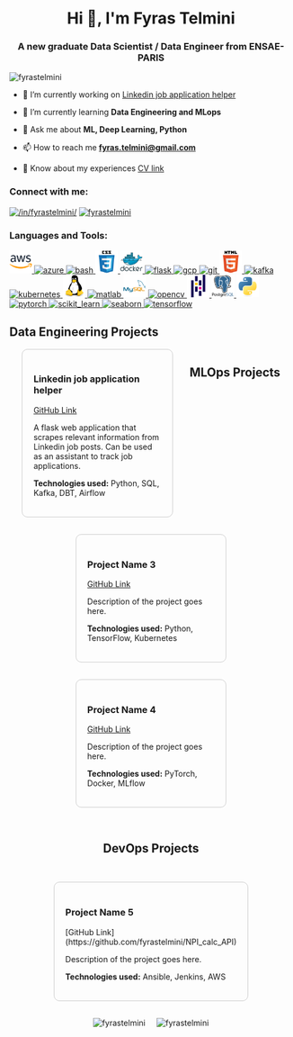 <h1 align="center">Hi 👋, I'm Fyras Telmini</h1>
<h3 align="center">A new graduate Data Scientist / Data Engineer from ENSAE-PARIS</h3>

<p align="left"> <img src="https://komarev.com/ghpvc/?username=fyrastelmini&label=Profile%20views&color=0e75b6&style=flat" alt="fyrastelmini" /> </p>

- 🔭 I’m currently working on [Linkedin job application helper](https://github.com/fyrastelmini/linkedin_helper)

- 🌱 I’m currently learning **Data Engineering and MLops**

- 💬 Ask me about **ML, Deep Learning, Python**

- 📫 How to reach me **fyras.telmini@gmail.com**

- 📄 Know about my experiences [CV link](https://charming-mouse.static.domains/)

<h3 align="left">Connect with me:</h3>
<p align="left">
<a href="https://linkedin.com/in//in/fyrastelmini/" target="blank"><img align="center" src="https://raw.githubusercontent.com/rahuldkjain/github-profile-readme-generator/master/src/images/icons/Social/linked-in-alt.svg" alt="/in/fyrastelmini/" height="30" width="40" /></a>
<a href="https://www.leetcode.com/fyrastelmini" target="blank"><img align="center" src="https://raw.githubusercontent.com/rahuldkjain/github-profile-readme-generator/master/src/images/icons/Social/leet-code.svg" alt="fyrastelmini" height="30" width="40" /></a>
</p>

<h3 align="left">Languages and Tools:</h3>
<p align="left"> <a href="https://aws.amazon.com" target="_blank" rel="noreferrer"> <img src="https://raw.githubusercontent.com/devicons/devicon/master/icons/amazonwebservices/amazonwebservices-original-wordmark.svg" alt="aws" width="40" height="40"/> </a> <a href="https://azure.microsoft.com/en-in/" target="_blank" rel="noreferrer"> <img src="https://www.vectorlogo.zone/logos/microsoft_azure/microsoft_azure-icon.svg" alt="azure" width="40" height="40"/> </a> <a href="https://www.gnu.org/software/bash/" target="_blank" rel="noreferrer"> <img src="https://www.vectorlogo.zone/logos/gnu_bash/gnu_bash-icon.svg" alt="bash" width="40" height="40"/> </a> <a href="https://www.w3schools.com/css/" target="_blank" rel="noreferrer"> <img src="https://raw.githubusercontent.com/devicons/devicon/master/icons/css3/css3-original-wordmark.svg" alt="css3" width="40" height="40"/> </a> <a href="https://www.docker.com/" target="_blank" rel="noreferrer"> <img src="https://raw.githubusercontent.com/devicons/devicon/master/icons/docker/docker-original-wordmark.svg" alt="docker" width="40" height="40"/> </a> <a href="https://flask.palletsprojects.com/" target="_blank" rel="noreferrer"> <img src="https://www.vectorlogo.zone/logos/pocoo_flask/pocoo_flask-icon.svg" alt="flask" width="40" height="40"/> </a> <a href="https://cloud.google.com" target="_blank" rel="noreferrer"> <img src="https://www.vectorlogo.zone/logos/google_cloud/google_cloud-icon.svg" alt="gcp" width="40" height="40"/> </a> <a href="https://git-scm.com/" target="_blank" rel="noreferrer"> <img src="https://www.vectorlogo.zone/logos/git-scm/git-scm-icon.svg" alt="git" width="40" height="40"/> </a> <a href="https://www.w3.org/html/" target="_blank" rel="noreferrer"> <img src="https://raw.githubusercontent.com/devicons/devicon/master/icons/html5/html5-original-wordmark.svg" alt="html5" width="40" height="40"/> </a> <a href="https://kafka.apache.org/" target="_blank" rel="noreferrer"> <img src="https://www.vectorlogo.zone/logos/apache_kafka/apache_kafka-icon.svg" alt="kafka" width="40" height="40"/> </a> <a href="https://kubernetes.io" target="_blank" rel="noreferrer"> <img src="https://www.vectorlogo.zone/logos/kubernetes/kubernetes-icon.svg" alt="kubernetes" width="40" height="40"/> </a> <a href="https://www.linux.org/" target="_blank" rel="noreferrer"> <img src="https://raw.githubusercontent.com/devicons/devicon/master/icons/linux/linux-original.svg" alt="linux" width="40" height="40"/> </a> <a href="https://www.mathworks.com/" target="_blank" rel="noreferrer"> <img src="https://upload.wikimedia.org/wikipedia/commons/2/21/Matlab_Logo.png" alt="matlab" width="40" height="40"/> </a> <a href="https://www.mysql.com/" target="_blank" rel="noreferrer"> <img src="https://raw.githubusercontent.com/devicons/devicon/master/icons/mysql/mysql-original-wordmark.svg" alt="mysql" width="40" height="40"/> </a> <a href="https://opencv.org/" target="_blank" rel="noreferrer"> <img src="https://www.vectorlogo.zone/logos/opencv/opencv-icon.svg" alt="opencv" width="40" height="40"/> </a> <a href="https://pandas.pydata.org/" target="_blank" rel="noreferrer"> <img src="https://raw.githubusercontent.com/devicons/devicon/2ae2a900d2f041da66e950e4d48052658d850630/icons/pandas/pandas-original.svg" alt="pandas" width="40" height="40"/> </a> <a href="https://www.postgresql.org" target="_blank" rel="noreferrer"> <img src="https://raw.githubusercontent.com/devicons/devicon/master/icons/postgresql/postgresql-original-wordmark.svg" alt="postgresql" width="40" height="40"/> </a> <a href="https://www.python.org" target="_blank" rel="noreferrer"> <img src="https://raw.githubusercontent.com/devicons/devicon/master/icons/python/python-original.svg" alt="python" width="40" height="40"/> </a> <a href="https://pytorch.org/" target="_blank" rel="noreferrer"> <img src="https://www.vectorlogo.zone/logos/pytorch/pytorch-icon.svg" alt="pytorch" width="40" height="40"/> </a> <a href="https://scikit-learn.org/" target="_blank" rel="noreferrer"> <img src="https://upload.wikimedia.org/wikipedia/commons/0/05/Scikit_learn_logo_small.svg" alt="scikit_learn" width="40" height="40"/> </a> <a href="https://seaborn.pydata.org/" target="_blank" rel="noreferrer"> <img src="https://seaborn.pydata.org/_images/logo-mark-lightbg.svg" alt="seaborn" width="40" height="40"/> </a> <a href="https://www.tensorflow.org" target="_blank" rel="noreferrer"> <img src="https://www.vectorlogo.zone/logos/tensorflow/tensorflow-icon.svg" alt="tensorflow" width="40" height="40"/> </a> </p>

## Data Engineering Projects
<div style="display: flex; flex-wrap: wrap; justify-content: center; gap: 30px;">
  <div style="flex: 0 0 45%; padding: 20px; border: 1px solid #ccc; border-radius: 10px;">
    <h3>Linkedin job application helper</h3>
    <a href="[https://github.com/fyrastelmini/project1](https://github.com/fyrastelmini/linkedin_helper)">GitHub Link</a>
    <p>A flask web application that scrapes relevant information from Linkedin job posts. Can be used as an assistant to track job applications.</p>
    <p><strong>Technologies used:</strong> Python, SQL, Kafka, DBT, Airflow</p>
  </div>

## MLOps Projects
<div style="display: flex; flex-wrap: wrap; justify-content: center; gap: 30px;">
  <div style="flex: 0 0 45%; padding: 20px; border: 1px solid #ccc; border-radius: 10px;">
    <h3>Project Name 3</h3>
    <a href="https://github.com/fyrastelmini/project3">GitHub Link</a>
    <p>Description of the project goes here.</p>
    <p><strong>Technologies used:</strong> Python, TensorFlow, Kubernetes</p>
  </div>
  <div style="flex: 0 0 45%; padding: 20px; border: 1px solid #ccc; border-radius: 10px;">
    <h3>Project Name 4</h3>
    <a href="https://github.com/fyrastelmini/project4">GitHub Link</a>
    <p>Description of the project goes here.</p>
    <p><strong>Technologies used:</strong> PyTorch, Docker, MLflow</p>
  </div>
</div>

## DevOps Projects
<div style="display: flex; flex-wrap: wrap; justify-content: center; gap: 30px;">
  <div style="flex: 0 0 45%; padding: 20px; border: 1px solid #ccc; border-radius: 10px;">
    <h3>Project Name 5</h3>
    <a>[GitHub Link](https://github.com/fyrastelmini/NPI_calc_API)</a>
    <p>Description of the project goes here.</p>
    <p><strong>Technologies used:</strong> Ansible, Jenkins, AWS</p>
  </div>

<div style="display: flex; justify-content: center; align-items: center;">
  <img src="https://github-readme-streak-stats.herokuapp.com/?user=fyrastelmini&" alt="fyrastelmini" style="margin-right: 20px;" />
  <img src="https://github-readme-stats.vercel.app/api?username=fyrastelmini&show_icons=true&locale=en" alt="fyrastelmini" />
</div>
